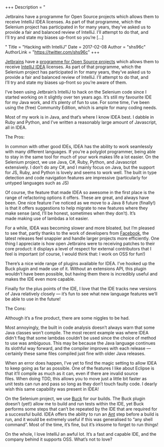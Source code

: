 +++
Description = "<p>Jetbrains have a programme for Open Source projects which allows them to receive IntelliJ IDEA licenses. As part of that programme, which the Selenium project has participated in for many years, they’ve asked us to provide a fair and balanced review of IntelliJ. I’ll attempt to do that, and I’ll try and state my biases up-front so you’re […]</p>"
Title = "Hacking with IntelliJ"
Date = 2017-02-08
Author = "shs96c"
AuthorLink = "https://twitter.com/shs96c"
+++

<p><a href="https://www.jetbrains.com/">Jetbrains</a> have a <a href="https://www.jetbrains.com/buy/opensource/">programme for Open Source projects</a> which allows them to receive <a href="https://www.jetbrains.com/idea/">IntelliJ IDEA</a> licenses. As part of that programme, which the Selenium project has participated in for many years, they&#8217;ve asked us to provide a fair and balanced review of IntelliJ. I&#8217;ll attempt to do that, and I&#8217;ll try and state my biases up-front so you&#8217;re aware of them.</p>
<p>I&#8217;ve been using Jetbrain&#8217;s IntelliJ to hack on the Selenium code since I started working on it slightly over ten years ago. It&#8217;s still my favourite IDE for my Java work, and it&#8217;s plenty of fun to use. For some time, I&#8217;ve been using the (free) Community Edition, which is ample for many coding needs.</p>
<p>Most of my work is in Java, and that&#8217;s where I know IDEA best. I dabble in Ruby and Python, and I&#8217;ve written a reasonably large amount of Javascript, all in IDEA.</p>
<p>The Pros:</p>
<p>In common with other good IDEs, IDEA has the ability to work seamlessly with many different languages. If you&#8217;re a polyglot programmer, being able to stay in the same tool for much of your work makes life a lot easier. On the Selenium project, we use Java, C#, Ruby, Python, and Javascript extensively. I don&#8217;t do any C#, and I mainly focus on Java, but the support for JS, Ruby, and Python is lovely and seems to work well. The built in type detection and code navigation features are impressive (particularly for untyped languages such as JS)</p>
<p>Of course, the feature that made IDEA so awesome in the first place is the range of refactoring options it offers. These are great, and always have been. One nice feature I&#8217;ve noticed as we move to a Java 8 future (finally!) is that it offers suggestions to help migrate to new features where they make sense (and, I&#8217;ll be honest, sometimes when they don&#8217;t). It&#8217;s made making use of lambdas a lot easier.</p>
<p>For a while, IDEA was becoming slower and more bloated, but I&#8217;m pleased to see that, partly thanks to the work of developers from <a href="http://facebook.com/">Facebook</a>, the latest releases feel snappier and handle larger projects more efficiently. One thing I appreciate is how open Jetbrains were to receiving patches to their core product: it displays a level of respect for external contributors that I feel is important (of course, I would think that: I work on OSS for fun!)</p>
<p>There&#8217;s a nice wide range of plugins available for IDEA. I&#8217;ve hooked up the Buck plugin and made use of it. Without an extensions API, this plugin wouldn&#8217;t have been possible, but having them there is incredibly useful and makes the IDE even more capable.</p>
<p>Finally for the plus points of the IDE, I love that the IDE tracks new versions of Java relatively closely &#8212; it&#8217;s fun to see what new language features we&#8217;ll be able to use in the future!</p>
<p>The Cons:</p>
<p>Although it&#8217;s a fine product, there are some niggles to be had.</p>
<p>Most annoyingly, the built in code analysis doesn&#8217;t always warn that some Java classes won&#8217;t compile. The most recent example was where IDEA didn&#8217;t flag that some lambdas couldn&#8217;t be used since the choice of method to use was ambiguous. This may be because the Java language continues its slothful way forward, and the compiler improves with each release &#8212; certainly these same files compiled just fine with older Java releases.</p>
<p>When an error does happen, I&#8217;ve yet to find the magic setting to allow IDEA to keep going as far as possible. One of the features I like about Eclipse is that it&#8217;ll compile as much as it can, even if there are invalid source files. When doing TDD, this allows you to move just a little bit faster as unit tests can run and pass so long as they don&#8217;t touch faulty code. I dearly wish this same capability was present in IDEA!</p>
<p>On the Selenium project, we use <a href="http://buckbuild.com/">Buck</a> for our builds. The Buck plugin doesn&#8217;t (yet!) allow me to build and run tests within the IDE, yet Buck performs some steps that can&#8217;t be repeated by the IDE that are required for a successful build. IDEA offers the ability to run an <a href="http://ant.apache.org/">Ant</a> step before a build is run, and it would be extremely useful if this was generalised to &#8220;any shell command&#8221;. Most of the time, it&#8217;s fine, but it&#8217;s irksome to forget to run things!</p>
<p>On the whole, I love IntelliJ an awful lot. It&#8217;s a fast and capable IDE, and the company behind it supports OSS. What&#8217;s not to love?</p>

